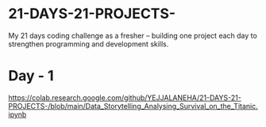 # 21-DAYS-21-PROJECTS-
My 21 days coding challenge as a fresher – building one project each day to strengthen programming and development skills.

# Day - 1
  https://colab.research.google.com/github/YEJJALANEHA/21-DAYS-21-PROJECTS-/blob/main/Data_Storytelling_Analysing_Survival_on_the_Titanic.ipynb
